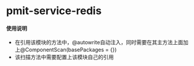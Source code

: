 # pmit-service-redis


#### 使用说明

* 在引用该模块的方法中，@autowrite自动注入，同时需要在其主方法上面加上@ComponentScan(basePackages = {})
* 该扫描方法中需要配置上该模块自己的引用



                                                                                                                     